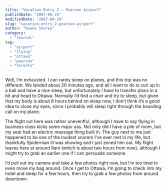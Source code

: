 ```yaml
---
title: "Vacation Entry 2 – Pearson Airport"
publishDate: "2007-08-24"
modifiedDate: "2007-08-24"
slug: "vacation-entry-2-pearson-airport"
author: "Duane Storey"
category:
  - "Journal"
tag:
  - "airport"
  - "flying"
  - "ottawa"
  - "pearson"
  - "toronto"
---
```


Well, I’m exhausted. I can rarely sleep on planes, and this trip was no different. We landed about 20 minutes ago, and all I want to do is curl up in a ball and have a nice sleep, but unfortunately I have to transfer plans in a bit and head to Ottawa. Normally I’d find a chair and try to sleep, but given that my body is about 8 hours behind on sleep now, I don’t think it’s a good idea to close my eyes, since I probably will sleep right through the boarding call on my plane.

The flight out here was rather uneventful, although I have to say flying in business class kicks some major ass. Not only did I have a pile of room, but my seat had an electric massage thing built in. The guy next to me just happened to be one of the loudest snorers I’ve ever met in my life, but thankfully Spiderman III was showing and I just zoned him out. My flight leaves here at around 9am (which is about two hours from now), although I might try to grab an earlier one if I can persuade someone.

I’d pull out my camera and take a few photos right now, but I’m too tired to even move my bag around. Once I get to Ottawa, I’m going to check into my hotel and sleep for a few hours, then try to grab a few photos from around downtown.